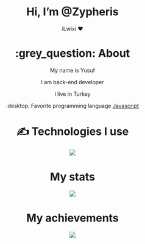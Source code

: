 <div align="center">
<h1>  Hi, I’m @Zypheris</h1>
<p>iLwixi ❤ </p>
  
<h1> :grey_question: About </h1>
  <p>  My name is Yusuf </p>
  <p>  I am back-end developer </p>
  <p>  I live in Turkey </p>
  <p> :desktop: Favorite programming language <a href="https://tr.wikipedia.org/wiki/JavaScript"> Javascript </a> </p>


<h1> ✍ Technologies I use </h1>
<img src="https://skillicons.dev/icons?i=js,ts,cs,react,nodejs,mongodb,html,css,vscode,atom,discord&theme=dark" />

<h1>  My stats </h1>
<img src="https://github-readme-stats.vercel.app/api?username=githubadresiniz&show_icons=true&theme=dark" />

<h1>  My achievements </h1>
<img src="https://github-profile-trophy.vercel.app/?username=githubadresiniz&theme=onedark" />
